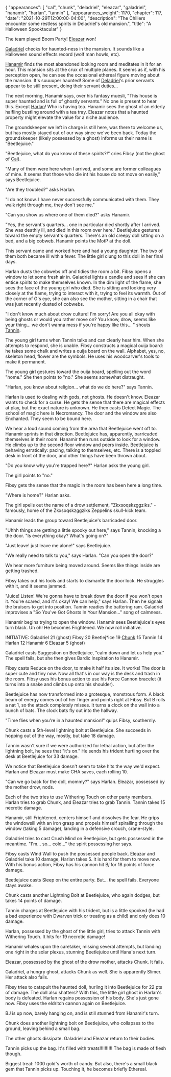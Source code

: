 {
    "appearances": [
        "cal",
        "chunk",
        "deladriel",
        "eleazar",
        "galadriel",
        "hanamir",
        "harlan",
        "tannin"
    ],
    "appearances_weight": 1170,
    "chapter": 117,
    "date": "2021-10-29T12:00:00-04:00",
    "description": "The Chillers encounter some restless spirits in Deladriel's old mansion.",
    "title": "A Halloween Spooktacular"
}

The team played Boom Party! [Eleazar](/characters/eleazar/) won!

[Galadriel](/characters/galadriel/) checks for haunted-ness in the mansion. It sounds like a Halloween sound effects record (wolf man howls, etc).

[Hanamir](/characters/hanamir/) finds the most abandoned looking room and meditates in it for an hour. This mansion sits at the crux of multiple planes. It seems as if, with his perception open, he can see the occasional ethereal figure moving about the mansion. It's suuuuper haunted! Some of [Deladriel](/characters/deladriel/)'s prior servants appear to be still present, doing their servant duties...

The next morning, Hanamir says, over his fantasy muesli, "This house is super haunted and is full of ghostly servants." No one is present to hear this. Except [Harlan](/characters/harlan/)! Who is having tea. Hanamir sees the ghost of an elderly halfling bustling around with a tea tray. Eleazar notes that a haunted property might elevate the value for a niche audience.

The groundskeeper we left in charge is still here, was there to welcome us, but has mostly stayed out of our way since we've been back. Today the groundskeeper (likely possessed by a ghost) informs us their name is "Beetlejuice."

"Beetlejuice, what do you know of these spirits?!" cries Fibsy (not the ghost of [Cal](/characters/cal/)).

"Many of them were here when I arrived, and some are former colleagues of mine. It seems that those who die int his house do not move on easily," says Beetlejuice.

"Are they troubled?" asks Harlan.

"I do not know. I have never successfully communicated with them. They walk right through me, they don't see me."

"Can you show us where one of them died?" asks Hanamir.

"Yes, the servant's quarters... one in particular died shortly after I arrived. She was deathly ill, and died in this room over here." Beetlejuice gestures toward the empty servant's quarters. There's an old creepy doll sitting on a bed, and a big cobweb. Hanamir points the MotP at the doll.

This servant came and worked here and had a young daughter. The two of them both became ill with a fever. The little girl clung to this doll in her final days.

Harlan dusts the cobwebs off and tidies the room a bit. Fibsy opens a window to let some fresh air in. Galadriel lights a candle and sees if she can entice spirits to make themselves known. In the dim light of the flame, she sees the face of the young girl who died. She is sitting and looking very closely at the flame, trying to interact with it, trying to feel its warmth. Out of the corner of G's eye, she can also see the mother, sitting in a chair that was just recently dusted of cobwebs.

"I don't know much about drow culture! I'm sorry! Are you all okay with being ghosts or would you rather move on? You know, drow, seems like your thing... we don't wanna mess if you're happy like this... " shouts [Tannin](/characters/tannin/).

The young girl turns when Tannin talks and can clearly hear him. When she attempts to respond, she is unable. Fibsy constructs a magical ouija board: he takes some chalk and writes a ouija board on the wall. Alphabet, yes, no, skeleton head, flower are the symbols. He uses his woodcarver's tools to make it permanent.

The young girl gestures toward the ouija board, spelling out the word "home." She then points to "no." She seems somewhat distraught.

"Harlan, you know about religion... what do we do here?" says Tannin.

Harlan is used to dealing with gods, not ghosts. He doesn't know. Eleazar wants to check for a curse. He gets the sense that there are magical effects at play, but the exact nature is unknown. He then casts Detect Magic. The school of magic here is Necromancy. The door and the window are also Enchanted. They seem to be bound here.

We hear a loud sound coming from the area that Beetlejuice went off to. Hanamir sprints in that direction. Beetlejuice has, apparently, barricaded themselves in their room. Hanamir then runs outside to look for a window. He climbs up to the second floor window and peers inside. Beetlejuice is behaving erratically: pacing, talking to themselves, etc. There is a toppled desk in front of the door, and other things have been thrown about.

"Do you know why you're trapped here?" Harlan asks the young girl.

The girl points to "no."

Fibsy gets the sense that the magic in the room has been here a long time.

"Where is home?" Harlan asks.

The girl spells out the name of a drow settlement, "Zkxsoqskzggziks." - famously, home of the Zkxsoqskzggziks Zeppelins skull-kick team.

Hanamir leads the group toward Beetlejuice's barricaded door.

"Uhhh things are getting a little spooky out here," says Tannin, knocking a the door. "Is everything okay? What's going on?"

"Just leave! just leave me alone!" says Beetlejuice.

"We really need to talk to you," says Harlan. "Can you open the door?"

We hear more furniture being moved around. Seems like things inside are getting trashed.

Fibsy takes out his tools and starts to dismantle the door lock. He struggles with it, and it seems jammed.

"Juice! Listen! We're gonna have to break down the door if you won't open it. You're scared, and it's okay! We can help," says Harlan. Then he signals the bruisers to get into position. Tannin readies the battering ram. Galadriel improvises a "So You've Got Ghosts In Your Mansion..." song of calmness.

Hanamir begins trying to open the window. Hanamir sees Beetlejuice's eyes turn black. Uh oh! He becomes Frightened. We now roll initiative.

INITIATIVE:
Galadriel 21 (ghost)
Fibsy 20
Beetlej*ice 19
[Chunk](/characters/chunk/) 15
Tannin 14
Harlan 12
Hanamir 6
Eleazar 5 (ghost)

Galadriel casts Suggestion on Beetlejuice, "calm down and let us help you." The spell fails, but she then gives Bardic Inspiration to Hanamir.

Fibsy casts Reduce on the door, to make it half its size. It works! The door is super cute and tiny now. Now all that's in our way is the desk and trash in the room. Fibsy uses his bonus action to use his Force Cannon bracelet (it turns into a snake and climbs up onto his shoulder).

Beetlejuice has now transformed into a grotesque, monstrous form. A black beam of energy comes out of her finger and points right at Fibsy. But B rolls a nat 1, so the attack completely misses. It turns a clock on the wall into a bunch of bats. The clock bats fly out into the hallway.

"Time flies when you're in a haunted mansion!" quips Fibsy, southernly.

Chunk casts a 5th-level lightning bolt at Beetlejuice. She succeeds in hopping out of the way, mostly, but take 18 damage.

Tannin wasn't sure if we were authorized for lethal action, but after the lightning bolt, he sees that "it's on." He sends his trident hurtling over the desk at Beetlejuice for 33 damage.

We notice that Beetlejuice doesn't seem to take hits the way we'd expect. Harlan and Eleazar must make CHA saves, each rolling 10.

"Can we go back for the doll, mommy?" says Harlan. Eleazar, possessed by the mother drow, nods.

Each of the two tries to use Withering Touch on other party members. Harlan tries to grab Chunk, and Eleazar tries to grab Tannin. Tannin takes 15 necrotic damage.

Hanamir, still Frightened, centers himself and dissolves the fear. He grips the windowsill with an iron grasp and propels himself spiralling through the window (taking 5 damage), landing in a defensive crouch, crane-style.

Galadriel tries to cast Crush Mind on Beetlejuice, but gets possessed in the meantime. "I'm... so... cold..." the spirit possessing her says.

Fibsy casts Wind Wall to push the possessed people back. Eleazar and Galadriel take 10 damage, Harlan takes 5. It is hard for them to move now. With his bonus action, Fibsy has his cannon hit B*j* for 18 points of force damage.

Beetlejuice casts Sleep on the entire party. But... the spell fails. Everyone stays awake.

Chunk casts another Lightning Bolt at Beetlejuice, who again dodges, but takes 14 points of damage.

Tannin charges at Beetlejuice with his trident, but is a little spooked (he had a bad experience with Dwarven trick or treating as a child) and only does 10 damage.

Harlan, possessed by the ghost of the little girl, tries to attack Tannin with Withering Touch. It hits for 19 necrotic damage!

Hanamir whales upon the caretaker, missing several attempts, but landing one right in the solar plexus, stunning Beetlejuice until Hana's next turn.

Eleazar, possessed by the ghost of the drow mother, attacks Chunk. It fails.

Galadriel, a hungry ghost, attacks Chunk as well. She is apparently Slimer. Her attack also fails.

Fibsy tries to catapult the haunted doll, hurling it into Beetlejuice for 22 pts of damage. The doll also shatters? With this, the little girl ghost in Harlan's body is defeated. Harlan regains possession of his body. She's just gone now. Fibsy uses the eldritch cannon again on Beetlejuice.

BJ is up now, barely hanging on, and is still stunned from Hanamir's turn.

Chunk does another lightning bolt on Beetlejuice, who collapses to the ground, leaving behind a small bag.

The other ghosts dissipate. Galadriel and Eleazar return to their bodies.

Tannin picks up the bag. It's filled with treats!!!!!!!!!! The bag is made of flesh though.

Biggest treat: 1000 gold's worth of candy. But also, there's a small black gem that Tannin picks up. Touching it, he becomes briefly Ethereal.